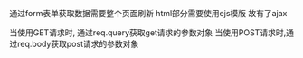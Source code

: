 通过form表单获取数据需要整个页面刷新
html部分需要使用ejs模版
故有了ajax

当使用GET请求时, 通过req.query获取get请求的参数对象 
当使用POST请求时,通过req.body获取post请求的参数对象 